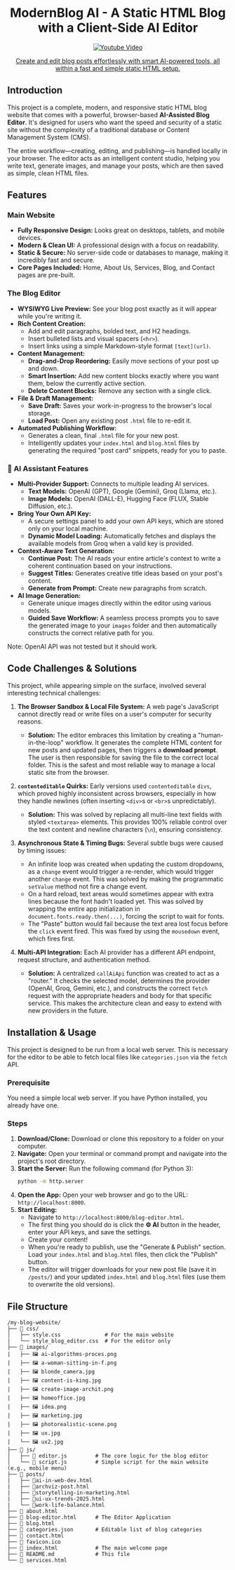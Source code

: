 <h1 align="center"><strong>ModernBlog AI - A Static HTML Blog with a Client-Side AI Editor</strong></h1>

<p align="center">
  <a href="https://youtu.be/p5NeHlfXNBc">
    <img src="https://img.youtube.com/vi/p5NeHlfXNBc/0.jpg" alt="Youtube Video">
  </a>
</p>

<p align="center">
  <a href="https://youtu.be/p5NeHlfXNBc">Create and edit blog posts effortlessly with smart AI-powered tools, all within a fast and simple static HTML setup.</a>
</p>

## Introduction

This project is a complete, modern, and responsive static HTML blog website that comes with a powerful, browser-based **AI-Assisted Blog Editor**. It's designed for users who want the speed and security of a static site without the complexity of a traditional database or Content Management System (CMS).

The entire workflow—creating, editing, and publishing—is handled locally in your browser. The editor acts as an intelligent content studio, helping you write text, generate images, and manage your posts, which are then saved as simple, clean HTML files.

## Features

### Main Website

- **Fully Responsive Design:** Looks great on desktops, tablets, and mobile devices.
- **Modern & Clean UI:** A professional design with a focus on readability.
- **Static & Secure:** No server-side code or databases to manage, making it incredibly fast and secure.
- **Core Pages Included:** Home, About Us, Services, Blog, and Contact pages are pre-built.

### The Blog Editor

- **WYSIWYG Live Preview:** See your blog post exactly as it will appear while you're writing it.
- **Rich Content Creation:**
  - Add and edit paragraphs, bolded text, and H2 headings.
  - Insert bulleted lists and visual spacers (`<hr>`).
  - Insert links using a simple Markdown-style format `[text](url)`.
- **Content Management:**
  - **Drag-and-Drop Reordering:** Easily move sections of your post up and down.
  - **Smart Insertion:** Add new content blocks exactly where you want them, below the currently active section.
  - **Delete Content Blocks:** Remove any section with a single click.
- **File & Draft Management:**
  - **Save Draft:** Saves your work-in-progress to the browser's local storage.
  - **Load Post:** Open any existing post `.html` file to re-edit it.
- **Automated Publishing Workflow:**
  - Generates a clean, final `.html` file for your new post.
  - Intelligently updates your `index.html` and `blog.html` files by generating the required "post card" snippets, ready for you to paste.

### 🤖 AI Assistant Features

- **Multi-Provider Support:** Connects to multiple leading AI services.
  - **Text Models:** OpenAI (GPT), Google (Gemini), Groq (Llama, etc.).
  - **Image Models:** OpenAI (DALL-E), Hugging Face (FLUX, Stable Diffusion, etc.).
- **Bring Your Own API Key:**
  - A secure settings panel to add your own API keys, which are stored only on your local machine.
  - **Dynamic Model Loading:** Automatically fetches and displays the available models from Groq when a valid key is provided.
- **Context-Aware Text Generation:**
  - **Continue Post:** The AI reads your entire article's context to write a coherent continuation based on your instructions.
  - **Suggest Titles:** Generates creative title ideas based on your post's content.
  - **Generate from Prompt:** Create new paragraphs from scratch.
- **AI Image Generation:**
  - Generate unique images directly within the editor using various models.
  - **Guided Save Workflow:** A seamless process prompts you to save the generated image to your `images` folder and then automatically constructs the correct relative path for you.  

Note: OpenAI API was not tested but it should work.

## Code Challenges & Solutions

This project, while appearing simple on the surface, involved several interesting technical challenges:

1.  **The Browser Sandbox & Local File System:** A web page's JavaScript cannot directly read or write files on a user's computer for security reasons.

    - **Solution:** The editor embraces this limitation by creating a "human-in-the-loop" workflow. It generates the complete HTML content for new posts and updated pages, then triggers a **download prompt**. The user is then responsible for saving the file to the correct local folder. This is the safest and most reliable way to manage a local static site from the browser.

2.  **`contenteditable` Quirks:** Early versions used `contenteditable` `divs`, which proved highly inconsistent across browsers, especially in how they handle newlines (often inserting `<div>`s or `<br>`s unpredictably).

    - **Solution:** This was solved by replacing all multi-line text fields with styled `<textarea>` elements. This provides 100% reliable control over the text content and newline characters (`\n`), ensuring consistency.

3.  **Asynchronous State & Timing Bugs:** Several subtle bugs were caused by timing issues:

    - An infinite loop was created when updating the custom dropdowns, as a `change` event would trigger a re-render, which would trigger another `change` event. This was solved by making the programmatic `setValue` method not fire a change event.
    - On a hard reload, text areas would sometimes appear with extra lines because the font hadn't loaded yet. This was solved by wrapping the entire app initialization in `document.fonts.ready.then(...)`, forcing the script to wait for fonts.
    - The "Paste" button would fail because the text area lost focus before the `click` event fired. This was fixed by using the `mousedown` event, which fires first.

4.  **Multi-API Integration:** Each AI provider has a different API endpoint, request structure, and authentication method.
    - **Solution:** A centralized `callAiApi` function was created to act as a "router." It checks the selected model, determines the provider (OpenAI, Groq, Gemini, etc.), and constructs the correct `fetch` request with the appropriate headers and body for that specific service. This makes the architecture clean and easy to extend with new providers in the future.

## Installation & Usage

This project is designed to be run from a local web server. This is necessary for the editor to be able to fetch local files like `categories.json` via the `fetch` API.

### Prerequisite

You need a simple local web server. If you have Python installed, you already have one.

### Steps

1.  **Download/Clone:** Download or clone this repository to a folder on your computer.
2.  **Navigate:** Open your terminal or command prompt and navigate into the project's root directory.
3.  **Start the Server:** Run the following command (for Python 3):
    ```bash
    python -m http.server
    ```
4.  **Open the App:** Open your web browser and go to the URL: `http://localhost:8000`.
5.  **Start Editing:**
    - Navigate to `http://localhost:8000/blog-editor.html`.
    - The first thing you should do is click the **⚙️ AI** button in the header, enter your API keys, and save the settings.
    - Create your content!
    - When you're ready to publish, use the "Generate & Publish" section. Load your `index.html` and `blog.html` files, then click the "Publish" button.
    - The editor will trigger downloads for your new post file (save it in `/posts/`) and your updated `index.html` and `blog.html` files (use them to overwrite the old versions).

## File Structure

```
/my-blog-website/
├── 📂 css/
│   ├── style.css              # For the main website
|   └── style_blog_editor.css  # For the editor only
├── 📂 images/
|   ├── 🖼️ ai-algorithms-proces.png
|   ├── 🖼️ a-woman-sitting-in-f.png
|   ├── 🖼️ blonde_camera.jpg
|   ├── 🖼️ content-is-king.jpg
|   ├── 🖼️ create-image-archit.png
|   ├── 🖼️ homeoffice.jpg
|   ├── 🖼️ idea.png
|   ├── 🖼️ marketing.jpg
|   ├── 🖼️ photorealistic-scene.png
|   ├── 🖼️ ux.jpg
|   └── 🖼️ ux2.jpg
├── 📂 js/
│   ├── 📄 editor.js         # The core logic for the blog editor
│   └── 📄 script.js         # Simple script for the main website (e.g., mobile menu)
├── 📂 posts/
|   ├── 📄ai-in-web-dev.html
|   ├── 📄archviz-post.html
|   ├── 📄storytelling-in-marketing.html
|   ├── 📄ui-ux-trends-2025.html
|   └── 📄work-life-balance.html
├── 📄 about.html
├── 📄 blog-editor.html      # The Editor Application
├── 📄 blog.html
├── 📄 categories.json       # Editable list of blog categories
├── 📄 contact.html
├── 📄 favicon.ico
├── 📄 index.html            # The main welcome page
├── 📄 README.md             # This file
└── 📄 services.html
```
